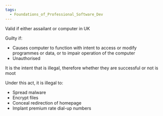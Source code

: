 ```yaml
---
tags:
  - Foundations_of_Professional_Software_Dev
---
```

Valid if either assailant or computer in UK

Guilty if:
- Causes computer to function with intent to access or modify programmes or data, or to impair operation of the computer
- Unauthorised

It is the intent that is illegal, therefore whether they are successful or not is moot

Under this act, it is illegal to:
- Spread malware
- Encrypt files
- Conceal redirection of homepage
- Implant premium rate dial-up numbers